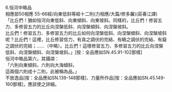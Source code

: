 6.恒河中略品  
相應部50相應 55-66經/向東低斜等經十二則(力相應/大篇/修多羅)(莊春江譯)  
「比丘們！猶如恒河向東低斜、向東傾斜、向東坡斜。同樣的，比丘們！修習五力、多修習五力的比丘向涅槃低斜、向涅槃傾斜、向涅槃坡斜。  
比丘們！修習五力、多修習五力的比丘如何向涅槃低斜、向涅槃傾斜、向涅槃坡斜呢？比丘們！這裡，比丘修習信力，有貪之調伏的完結、有瞋之調伏的完結、有癡之調伏的完結；……（中略）。比丘們！這樣修習五力、多修習五力的比丘向涅槃低斜、向涅槃傾斜、向涅槃坡斜。」[按：全品應如SN.45.91-102那樣]  
恒河中略品第六，其攝頌：  
「六則向東傾斜，六則向大海傾斜，  
這兩個六則成十二則，此被稱為品。」  
不放逸品[按：全品應如SN.139-148那樣]、力量所作品[按：全品應如SN.45.149-160那樣]，應該使之詳細。  
  
  
